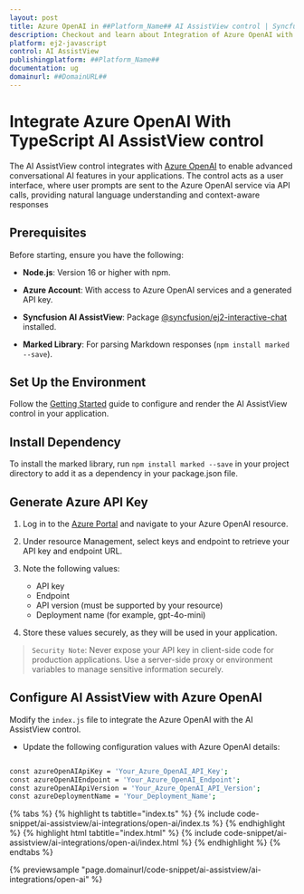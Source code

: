 ```yaml
---
layout: post
title: Azure OpenAI in ##Platform_Name## AI AssistView control | Syncfusion
description: Checkout and learn about Integration of Azure OpenAI with ##Platform_Name## AI AssistView control of Syncfusion Essential JS 2 and more.
platform: ej2-javascript
control: AI AssistView 
publishingplatform: ##Platform_Name##
documentation: ug
domainurl: ##DomainURL##
---
```


# Integrate Azure OpenAI With TypeScript AI AssistView control 

The AI AssistView control integrates with [Azure OpenAI](https://microsoft.github.io/PartnerResources/skilling/ai-ml-academy/resources/openai) to enable advanced conversational AI features in your applications. The control acts as a user interface, where user prompts are sent to the Azure OpenAI service via API calls, providing natural language understanding and context-aware responses

## Prerequisites

Before starting, ensure you have the following:

* **Node.js**: Version 16 or higher with npm.

* **Azure Account**: With access to Azure OpenAI services and a generated API key.

* **Syncfusion AI AssistView**: Package [@syncfusion/ej2-interactive-chat](https://www.npmjs.com/package/@syncfusion/ej2-interactive-chat) installed.

* **Marked Library**: For parsing Markdown responses (`npm install marked --save`).

## Set Up the Environment

Follow the [Getting Started](../getting-started) guide to configure and render the AI AssistView control in your  application.

## Install Dependency

To install the marked library, run `npm install marked --save` in your project directory to add it as a dependency in your package.json file.

## Generate Azure API Key

1. Log in to the [Azure Portal](https://portal.azure.com/#home) and navigate to your Azure OpenAI resource. 

2. Under resource Management, select keys and endpoint to retrieve your API key and endpoint URL.  

3. Note the following values:
   - API key
   - Endpoint
   - API version (must be supported by your resource)
   - Deployment name (for example, gpt-4o-mini)

4. Store these values securely, as they will be used in your application.

> `Security Note`: Never expose your API key in client-side code for production applications. Use a server-side proxy or environment variables to manage sensitive information securely.

##  Configure AI AssistView with Azure OpenAI

Modify the `index.js` file to integrate the Azure OpenAI with the AI AssistView control.

* Update the following configuration values with Azure OpenAI details:

```bash

const azureOpenAIApiKey = 'Your_Azure_OpenAI_API_Key';
const azureOpenAIEndpoint = 'Your_Azure_OpenAI_Endpoint';
const azureOpenAIApiVersion = 'Your_Azure_OpenAI_API_Version';
const azureDeploymentName = 'Your_Deployment_Name';

```

{% tabs %}
{% highlight ts tabtitle="index.ts" %}
{% include code-snippet/ai-assistview/ai-integrations/open-ai/index.ts %}
{% endhighlight %}
{% highlight html tabtitle="index.html" %}
{% include code-snippet/ai-assistview/ai-integrations/open-ai/index.html %}
{% endhighlight %}
{% endtabs %}
        
{% previewsample "page.domainurl/code-snippet/ai-assistview/ai-integrations/open-ai" %}
